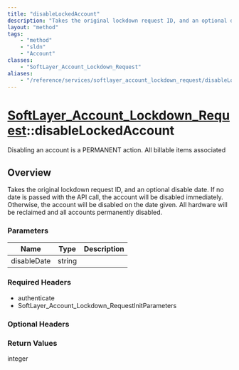 ```yaml
---
title: "disableLockedAccount"
description: "Takes the original lockdown request ID, and an optional disable date. If no date is passed with the API call, the accoun... "
layout: "method"
tags:
    - "method"
    - "sldn"
    - "Account"
classes:
    - "SoftLayer_Account_Lockdown_Request"
aliases:
    - "/reference/services/softlayer_account_lockdown_request/disableLockedAccount"
---
```

# [SoftLayer_Account_Lockdown_Request](/reference/services/SoftLayer_Account_Lockdown_Request)::disableLockedAccount

Disabling an account is a PERMANENT action. All billable items associated


## Overview 
Takes the original lockdown request ID, and an optional disable date. If no date is passed with the API call, the account will be disabled immediately. Otherwise, the account will be disabled on the date given. All hardware will be reclaimed and all accounts permanently disabled. 

### Parameters 
|Name | Type | Description |
| --- | --- | --- |
|disableDate| string| |


### Required Headers
* authenticate
* SoftLayer_Account_Lockdown_RequestInitParameters

### Optional Headers

### Return Values
integer

